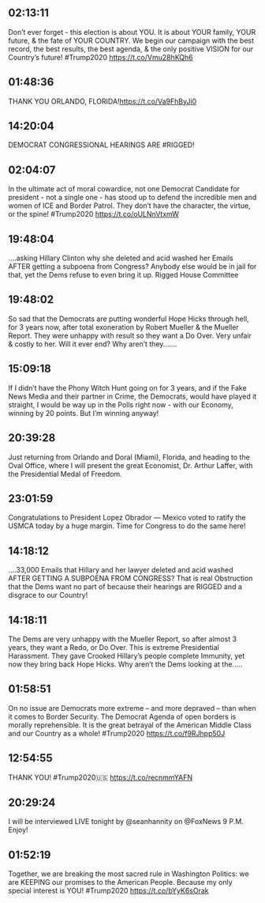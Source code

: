 ## 02:13:11
Don’t ever forget - this election is about YOU. It is about YOUR family, YOUR future, &amp; the fate of YOUR COUNTRY. We begin our campaign with the best record, the best results, the best agenda, &amp; the only positive VISION for our Country’s future! #Trump2020 https://t.co/Vmu28hKQh6
## 01:48:36
THANK YOU ORLANDO, FLORIDA!https://t.co/Va9FhByJi0
## 14:20:04
DEMOCRAT CONGRESSIONAL HEARINGS ARE #RIGGED!
## 02:04:07
In the ultimate act of moral cowardice, not one Democrat Candidate for president - not a single one - has stood up to defend the incredible men and women of ICE and Border Patrol. They don’t have the character, the virtue, or the spine! #Trump2020 https://t.co/oULNnVtxmW
## 19:48:04
....asking Hillary Clinton why she deleted and acid washed her Emails AFTER getting a subpoena from Congress? Anybody else would be in jail for that, yet the Dems refuse to even bring it up. Rigged House Committee
## 19:48:02
So sad that the Democrats are putting wonderful Hope Hicks through hell, for 3 years now, after total exoneration by Robert Mueller &amp; the Mueller Report. They were unhappy with result so they want a Do Over. Very unfair &amp; costly to her. Will it ever end? Why aren’t they.......
## 15:09:18
If I didn’t have the Phony Witch Hunt going on for 3 years, and if the Fake News Media and their partner in Crime, the Democrats, would have played it straight, I would be way up in the Polls right now - with our Economy, winning by 20 points. But I’m winning anyway!
## 20:39:28
Just returning from Orlando and Doral (Miami), Florida, and heading to the Oval Office, where I will present the great Economist, Dr. Arthur Laffer, with the Presidential Medal of Freedom.
## 23:01:59
Congratulations to President Lopez Obrador — Mexico voted to ratify the USMCA today by a huge margin. Time for Congress to do the same here!
## 14:18:12
....33,000 Emails that Hillary and her lawyer deleted and acid washed AFTER GETTING A SUBPOENA FROM CONGRESS? That is real Obstruction that the Dems want no part of because their hearings are RIGGED and a disgrace to our Country!
## 14:18:11
The Dems are very unhappy with the Mueller Report, so after almost 3 years, they want a Redo, or Do Over. This is extreme Presidential Harassment. They gave Crooked Hillary’s people complete Immunity, yet now they bring back Hope Hicks. Why aren’t the Dems looking at the.....
## 01:58:51
On no issue are Democrats more extreme – and more depraved – than when it comes to Border Security. The Democrat Agenda of open borders is morally reprehensible. It is the great betrayal of the American Middle Class and our Country as a whole! #Trump2020 https://t.co/f9RJhpp50J
## 12:54:55
THANK YOU! #Trump2020🇺🇸 https://t.co/recnmmYAFN
## 20:29:24
I will be interviewed LIVE tonight by @seanhannity on @FoxNews  9 P.M. Enjoy!
## 01:52:19
Together, we are breaking the most sacred rule in Washington Politics: we are KEEPING our promises to the American People. Because my only special interest is YOU! #Trump2020 https://t.co/bYyK6sOrak

